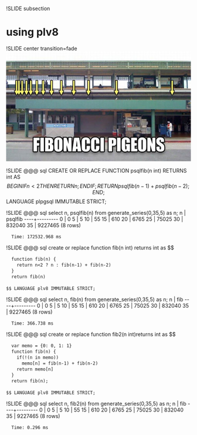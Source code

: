 !SLIDE subsection
# using plv8

!SLIDE center transition=fade
![fib](fib.jpg)

!SLIDE
    @@@ sql
    CREATE OR REPLACE FUNCTION
    psqlfib(n int) RETURNS int AS $$
     BEGIN
         IF n < 2 THEN
             RETURN n;
         END IF;
         RETURN psqlfib(n-1) + psqlfib(n-2);
     END;
    $$ LANGUAGE plpgsql IMMUTABLE STRICT;

!SLIDE
    @@@ sql
    select n, psqlfib(n)
    from generate_series(0,35,5) as n;
       n  | psqlfib
      ----+---------
        0 |       0
        5 |       5
       10 |      55
       15 |     610
       20 |    6765
       25 |   75025
       30 |  832040
       35 | 9227465
      (8 rows)

      Time: 172532.968 ms
!SLIDE
    @@@ sql
    create or replace function
    fib(n int) returns int as $$

      function fib(n) {
        return n<2 ? n : fib(n-1) + fib(n-2)
      }
      return fib(n)

    $$ LANGUAGE plv8 IMMUTABLE STRICT;

!SLIDE
    @@@ sql
    select n, fib(n)
    from generate_series(0,35,5) as n;
       n  |   fib
      ----+---------
        0 |       0
        5 |       5
       10 |      55
       15 |     610
       20 |    6765
       25 |   75025
       30 |  832040
       35 | 9227465
      (8 rows)

      Time: 366.738 ms

!SLIDE
    @@@ sql
    create or replace function
    fib2(n int)returns int as $$

      var memo = {0: 0, 1: 1}
      function fib(n) {
        if(!(n in memo))
          memo[n] = fib(n-1) + fib(n-2)
        return memo[n]
      }
      return fib(n);

    $$ LANGUAGE plv8 IMMUTABLE STRICT;

!SLIDE
    @@@ sql
    select n, fib2(n)
    from generate_series(0,35,5) as n;
       n  |   fib
      ----+---------
        0 |       0
        5 |       5
       10 |      55
       15 |     610
       20 |    6765
       25 |   75025
       30 |  832040
       35 | 9227465
      (8 rows)

      Time: 0.296 ms

